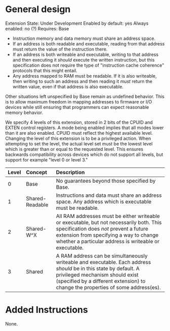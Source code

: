 # General design

Extension State: Under Development
Enabled by default: yes
Always enabled: no (?)
Requires: Base

* Instruction memory and data memory must share an address space.
* If an address is both readable and executable, reading from that address must return the value of the instruction there.
* If an address is both writeable and executable, writing to that address and then executing it _should_ execute the written
  instruction, but this specification does not require the type of "instruction cache coherence" protocols that this might entail.
* Any address mapped to RAM must be readable. If it is also writeable, then writing to such an address and then reading it _must_ return the
  written value, even if that address is also executable.

Other situations left unspecified by Base remain as undefined behavior. This is to allow maximum freedom in mapping addresses to
firmware or I/O devices while still ensuring that programmers can expect reasonable memory behavior.

We specify 4 levels of this extension, stored in 2 bits of the CPUID and EXTEN control registers. A mode being enabled implies
that all modes lower than it are also enabled. CPUID must reflect the highest available level. Changing the level of this extension
is to be a privileged action. When attempting to set the level, the actual level set must be the lowest level which is greater
than or equal to the requested level. This ensures backwards compatibility across devices which do not support all levels, but
support for example "level 0 or level 3."

| Level | Concept | Description
|-------|:--------|:-----------
| 0 | Base | No guarantees beyond those specified by Base.
| 1 | Shared-Readable | Instructions and data must share an address space. Any address which is executable must be readable.
| 2 | Shared-W^X | All RAM addresses must be either writeable or executable, but not necessarily both. This specification does _not_ prevent a future extension from specifying a way to change whether a particular address is writeable or executable.
| 3 | Shared | A RAM address can be simultaneously writeable and executable. Each address _should_ be in this state by default. A privileged mechanism should exist (specified by a different extension) to change the properties of some address(es).

# Added Instructions

None.
